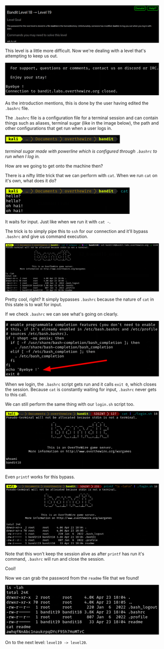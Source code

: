 ![bandit18_01.png](https://raw.githubusercontent.com/ToasterMouse/WriteupsAndCTFs/main/overthewire/bandit/images/bandit18_01.png)

This level is a little more difficult. Now we're dealing with a level that's attempting to keep us out.

![bandit18_02.png](https://raw.githubusercontent.com/ToasterMouse/WriteupsAndCTFs/main/overthewire/bandit/images/bandit18_02.png)

As the introduction mentions, this is done by the user having edited the `.bashrc` file.

The `.bashrc` file is a configuration file for a terminal session and can contain things such as aliases, terminal sugar (like in the image below), the path and other configurations that get run when a user logs in.

![bandit18_03.png](https://raw.githubusercontent.com/ToasterMouse/WriteupsAndCTFs/main/overthewire/bandit/images/bandit18_03.png)

*terminal sugar made with powerline which is configured through `.bashrc` to run when I log in.*

How are we going to get onto the machine then? 

There is a nifty little trick that we can perform with `cat`. When we run `cat` on it's own, what does it do?

![bandit18_04.png](https://raw.githubusercontent.com/ToasterMouse/WriteupsAndCTFs/main/overthewire/bandit/images/bandit18_04.png)

It waits for input. Just like when we run it with `cat -`.

The trick is to simply pipe this to `ssh` for our connection and it'll bypass `.bashrc` and give us command execution.

![bandit18_05.png](https://raw.githubusercontent.com/ToasterMouse/WriteupsAndCTFs/main/overthewire/bandit/images/bandit18_05.png)

Pretty cool, right? It simply bypasses `.bashrc` because the nature of `cat` in this state is to wait for input.

If we check `.bashrc` we can see what's going on clearly.

![bandit18_07.png](https://raw.githubusercontent.com/ToasterMouse/WriteupsAndCTFs/main/overthewire/bandit/images/bandit18_07.png)

When we login, the `.bashrc` script gets run and it calls `exit 0`, which closes the session. Because `cat` is constantly waiting for input, `.bashrc` never gets to this call.

We can still perform the same thing with our `login.sh` script too.

![bandit18_08.png](https://raw.githubusercontent.com/ToasterMouse/WriteupsAndCTFs/main/overthewire/bandit/images/bandit18_08.png)

Even `printf` works for this bypass.

![bandit18_09.png](https://raw.githubusercontent.com/ToasterMouse/WriteupsAndCTFs/main/overthewire/bandit/images/bandit18_09.png)

Note that this won't keep the session alive as after `printf` has run it's command, `.bashrc` will run and close the session.

Cool!

Now we can grab the password from the `readme` file that we found!

![bandit18_06.png](https://raw.githubusercontent.com/ToasterMouse/WriteupsAndCTFs/main/overthewire/bandit/images/bandit18_06.png)

On to the next level: `level19 -> level20`.

